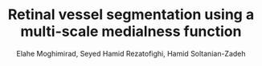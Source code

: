 ---
layout: pub
title: Retinal vessel segmentation using a multi-scale medialness function
author: Elahe Moghimirad, Seyed Hamid Rezatofighi, Hamid Soltanian-Zadeh
year: 2012
paper_link: http://users.cecs.anu.edu.au/~hrezatofighi/Papers/Moghimirad_CBM_2012.pdf
publisher: Computers in biology and medicine
comments: false
category: blog
---